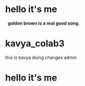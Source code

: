 
# hello it's me

&nbsp;	**golden brown is a real good song.**


# kavya\_colab3



this is kavya doing changes admin


# hello it's me 
